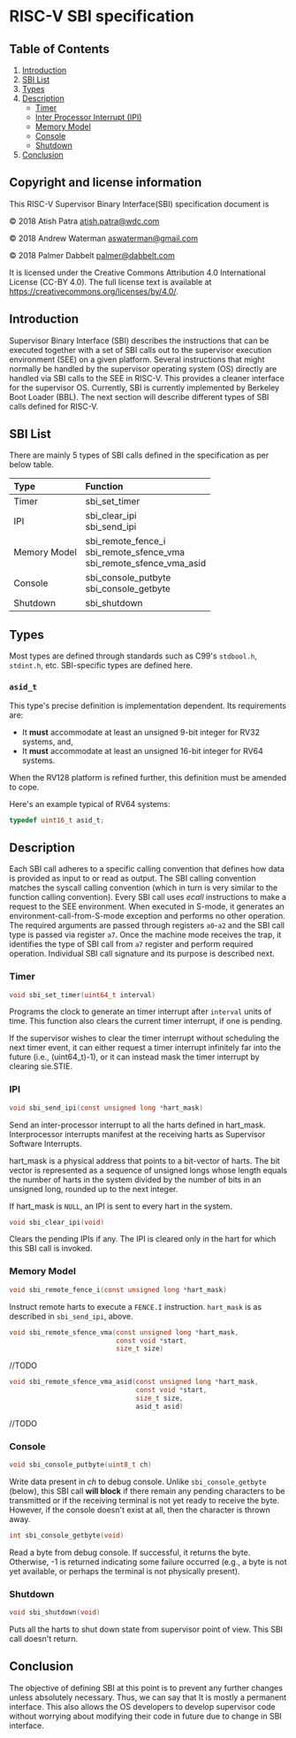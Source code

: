 # RISC-V SBI specification

## Table of Contents
1. [Introduction](#Introduction)
1. [SBI List](#sbi-list)
1. [Types](#Types)
1. [Description](#Description)
	* [Timer](#Timer)
	* [Inter Processor Interrupt (IPI)](#IPI)
	* [Memory Model](#memory-model)
	* [Console](#Console)
	* [Shutdown](#Shutdown)
1. [Conclusion](#Conclusion)


## Copyright and license information

This RISC-V Supervisor Binary Interface(SBI) specification document is

 &copy; 2018 Atish Patra <atish.patra@wdc.com>

 &copy; 2018 Andrew Waterman <aswaterman@gmail.com>

 &copy; 2018 Palmer Dabbelt <palmer@dabbelt.com>

It is licensed under the Creative Commons Attribution 4.0 International
License (CC-BY 4.0).  The full license text is available at
https://creativecommons.org/licenses/by/4.0/.

## Introduction<a name="Introduction" />

Supervisor Binary Interface (SBI) describes the instructions that can be executed
together with a set of SBI calls out to the supervisor execution environment (SEE)
on a given platform. Several instructions that might normally be handled by the
supervisor operating system (OS) directly are handled via SBI calls to the SEE in
RISC-V. This provides a cleaner interface for the supervisor OS. Currently, SBI
is currently implemented by Berkeley Boot Loader (BBL). The next section will
describe different types of SBI calls defined for RISC-V.

## SBI List<a name="sbi-list" />
There are mainly 5 types of SBI calls defined in the specification as per below
table.

| Type          | Function          |
|:--------------|:------------------|
| Timer         | sbi_set_timer     |
| IPI           | sbi_clear_ipi<br>sbi_send_ipi  |
| Memory Model  | sbi_remote_fence_i<br>sbi_remote_sfence_vma<br>sbi_remote_sfence_vma_asid |
| Console       | sbi_console_putbyte<br>sbi_console_getbyte |
| Shutdown      | sbi_shutdown |

## Types<a name="Types" />

Most types are defined through standards such as C99's `stdbool.h`, `stdint.h`, etc.
SBI-specific types are defined here.

### `asid_t`

This type's precise definition is implementation dependent.  Its requirements are:

* It **must** accommodate at least an unsigned 9-bit integer for RV32 systems, and,
* It **must** accommodate at least an unsigned 16-bit integer for RV64 systems.

When the RV128 platform is refined further, this definition must be amended to cope.

Here's an example typical of RV64 systems:

```C
typedef uint16_t asid_t;
```

## Description<a name="Description" />
Each SBI call adheres to a specific calling convention that defines how data is
provided as input to or read as output. The SBI calling convention matches the
syscall calling convention (which in turn is very similar to the function calling
convention). Every SBI call uses *ecall* instructions to make a request to the SEE
environment. When executed in S-mode, it generates an environment-call-from-S-mode
exception and performs no other operation. The required arguments are passed
through registers `a0`-`a2` and the SBI call type is passed via register `a7`. Once
the machine mode receives the trap, it identifies the type of SBI call from `a7`
register and perform required operation. Individual SBI call signature and its
purpose is described next.

### Timer<a name="Timer" />
```C
void sbi_set_timer(uint64_t interval)
```
Programs the clock to generate an timer interrupt after `interval` units of time. This function also
clears the current timer interrupt, if one is pending.

If the supervisor wishes to clear the
timer interrupt without scheduling the next timer event,
it can either request a timer interrupt infinitely far into the future (i.e., (uint64_t)-1),
or it can instead mask the timer interrupt by clearing sie.STIE.

### IPI<a name="IPI" />
```C
void sbi_send_ipi(const unsigned long *hart_mask)
```
Send an inter-processor interrupt to all the harts defined in hart_mask.
Interprocessor interrupts manifest at the receiving harts as Supervisor Software
Interrupts.

hart_mask is a physical address that points to a bit-vector of harts. The bit
vector is represented as a sequence of unsigned longs whose length equals the
number of harts in the system divided by the number of bits in an unsigned long,
rounded up to the next integer.

If hart_mask is `NULL`, an IPI is sent to every hart in the system.

```C
void sbi_clear_ipi(void)
```
Clears the pending IPIs if any. The IPI is cleared only in the hart for which
this SBI call is invoked.

### Memory Model<a name="memory-model" />
```C
void sbi_remote_fence_i(const unsigned long *hart_mask)
```
Instruct remote harts to execute a `FENCE.I` instruction.
`hart_mask` is as described in `sbi_send_ipi`, above.

```C
void sbi_remote_sfence_vma(const unsigned long *hart_mask,
                           const void *start,
                           size_t size)
```
//TODO

```C
void sbi_remote_sfence_vma_asid(const unsigned long *hart_mask,
                                const void *start,
                                size_t size,
                                asid_t asid)
```
//TODO

### Console<a name="Console" />
```C
void sbi_console_putbyte(uint8_t ch)
```
Write data present in *ch* to debug console.
Unlike `sbi_console_getbyte` (below),
this SBI call **will block** if there remain any pending characters to be transmitted
or if the receiving terminal is not yet ready to receive the byte.
However, if the console doesn't exist at all,
then the character is thrown away.


```C
int sbi_console_getbyte(void)
```
Read a byte from debug console.
If successful, it returns the byte.
Otherwise, -1 is returned indicating some failure occurred
(e.g., a byte is not yet available, or perhaps the terminal is not physically present).

### Shutdown<a name="Shutdown" />
```C
void sbi_shutdown(void)
```
Puts all the harts to shut down state from supervisor point of view. This SBI
call doesn't return.

## Conclusion<a name="Conclusion" />
The objective of defining SBI at this point is to prevent any further changes
unless absolutely necessary. Thus, we can say that It is mostly a permanent
interface. This also allows the OS developers to develop supervisor code without
worrying about modifying their code in future due to change in SBI interface.
